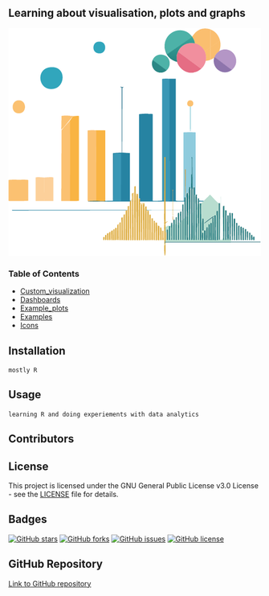 ## Learning about visualisation, plots and graphs </h1>

![head_picture](https://github.com/UlrikeDetective/sources/blob/main/icons/head.png)


### Table of Contents
- [Custom_visualization](https://github.com/UlrikeDetective/sources/tree/main/custom_visualization)
- [Dashboards](https://github.com/UlrikeDetective/sources/tree/main/dashboards)
- [Example_plots](https://github.com/UlrikeDetective/sources/tree/main/example_plots)
- [Examples](https://github.com/UlrikeDetective/sources/tree/main/examples)
- [Icons](https://github.com/UlrikeDetective/sources/tree/main/icons)

## Installation

```
mostly R
```
## Usage
```
learning R and doing experiements with data analytics
```
## Contributors


## License
This project is licensed under the GNU General Public License v3.0 License - see the [LICENSE](LICENSE) file for details.

## Badges
[![GitHub stars](https://img.shields.io/github/stars/UlrikeDetective/source)](https://github.com/UlrikeDetective/source/stargazers) [![GitHub forks](https://img.shields.io/github/forks/UlrikeDetective/source)](https://github.com/UlrikeDetective/source/network/members) [![GitHub issues](https://img.shields.io/github/issues/UlrikeDetective/source)](https://github.com/UlrikeDetective/source/issues) [![GitHub license](https://img.shields.io/github/license/UlrikeDetective/source)](https://github.com/UlrikeDetective/source/blob/master/LICENSE)

## GitHub Repository
[Link to GitHub repository](https://github.com/UlrikeDetective/source)

